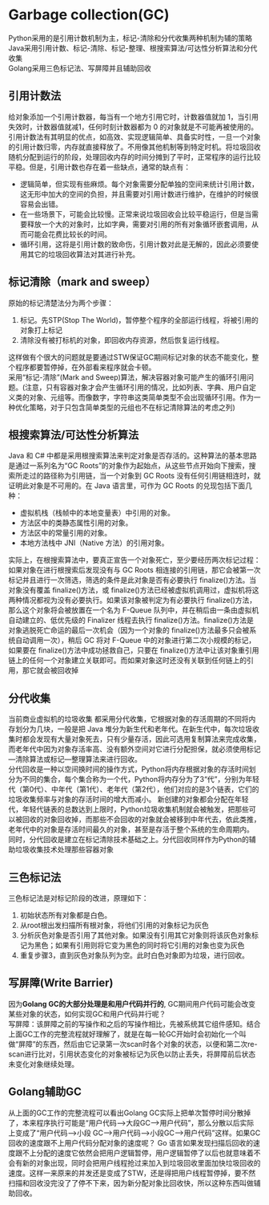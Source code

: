 # Garbage collection(GC)
Python采用的是引用计数机制为主，标记-清除和分代收集两种机制为辅的策略   
Java采用引用计数、标记-清除、标记-整理、根搜索算法/可达性分析算法和分代收集  
Golang采用三色标记法、写屏障并且辅助回收  

## 引用计数法
给对象添加一个引用计数器，每当有一个地方引用它时，计数器值就加 1，当引用失效时，计数器值就减1，任何时刻计数器都为 0 的对象就是不可能再被使用的。
引用计数法有其明显的优点，如高效、实现逻辑简单、具备实时性，一旦一个对象的引用计数归零，内存就直接释放了。不用像其他机制等到特定时机。将垃圾回收随机分配到运行的阶段，处理回收内存的时间分摊到了平时，正常程序的运行比较平稳。但是，引用计数也存在着一些缺点，通常的缺点有：

* 逻辑简单，但实现有些麻烦。每个对象需要分配单独的空间来统计引用计数，这无形中加大的空间的负担，并且需要对引用计数进行维护，在维护的时候很容易会出错。
* 在一些场景下，可能会比较慢。正常来说垃圾回收会比较平稳运行，但是当需要释放一个大的对象时，比如字典，需要对引用的所有对象循环嵌套调用，从而可能会花费比较长的时间。
* 循环引用，这将是引用计数的致命伤，引用计数对此是无解的，因此必须要使用其它的垃圾回收算法对其进行补充。  

## 标记清除（mark and sweep）
原始的标记清楚法分为两个步骤：
1. 标记。先STP(Stop The World)，暂停整个程序的全部运行线程，将被引用的对象打上标记  
2. 清除没有被打标机的对象，即回收内存资源，然后恢复运行线程。  

这样做有个很大的问题就是要通过STW保证GC期间标记对象的状态不能变化，整个程序都要暂停掉，在外部看来程序就会卡顿。    
采用“标记-清除”(Mark and Sweep)算法，解决容器对象可能产生的循环引用问题。(注意，只有容器对象才会产生循环引用的情况，比如列表、字典、用户自定义类的对象、元组等。而像数字，字符串这类简单类型不会出现循环引用。作为一种优化策略，对于只包含简单类型的元组也不在标记清除算法的考虑之列)

## 根搜索算法/可达性分析算法
Java 和 C# 中都是采用根搜索算法来判定对象是否存活的。这种算法的基本思路是通过一系列名为“GC Roots”的对象作为起始点，从这些节点开始向下搜索，搜索所走过的路径称为引用链，当一个对象到 GC Roots 没有任何引用链相连时，就证明此对象是不可用的。在 Java 语言里，可作为 GC Roots 的兑现包括下面几种：
* 虚拟机栈（栈帧中的本地变量表）中引用的对象。
* 方法区中的类静态属性引用的对象。
* 方法区中的常量引用的对象。
* 本地方法栈中 JNI（Native 方法）的引用对象。

实际上，在根搜索算法中，要真正宣告一个对象死亡，至少要经历两次标记过程：如果对象在进行根搜索后发现没有与 GC Roots 相连接的引用链，那它会被第一次标记并且进行一次筛选，筛选的条件是此对象是否有必要执行 finalize()方法。当对象没有覆盖 finalize()方法，或 finalize()方法已经被虚拟机调用过，虚拟机将这两种情况都视为没有必要执行。如果该对象被判定为有必要执行 finalize()方法，那么这个对象将会被放置在一个名为 F-Queue 队列中，并在稍后由一条由虚拟机自动建立的、低优先级的 Finalizer 线程去执行 finalize()方法。finalize()方法是对象逃脱死亡命运的最后一次机会（因为一个对象的 finalize()方法最多只会被系统自动调用一次），稍后 GC 将对 F-Queue 中的对象进行第二次小规模的标记，如果要在 finalize()方法中成功拯救自己，只要在 finalize()方法中让该对象重引用链上的任何一个对象建立关联即可。而如果对象这时还没有关联到任何链上的引用，那它就会被回收掉

## 分代收集
当前商业虚拟机的垃圾收集 都采用分代收集，它根据对象的存活周期的不同将内存划分为几块，一般是把 Java 堆分为新生代和老年代。在新生代中，每次垃圾收集时都会发现有大量对象死去，只有少量存活，因此可选用复制算法来完成收集，而老年代中因为对象存活率高、没有额外空间对它进行分配担保，就必须使用标记—清除算法或标记—整理算法来进行回收。  
分代回收是一种以空间换时间的操作方式，Python将内存根据对象的存活时间划分为不同的集合，每个集合称为一个代，Python将内存分为了3“代”，分别为年轻代（第0代）、中年代（第1代）、老年代（第2代），他们对应的是3个链表，它们的垃圾收集频率与对象的存活时间的增大而减小。
新创建的对象都会分配在年轻代，年轻代链表的总数达到上限时，Python垃圾收集机制就会被触发，把那些可以被回收的对象回收掉，而那些不会回收的对象就会被移到中年代去，依此类推，老年代中的对象是存活时间最久的对象，甚至是存活于整个系统的生命周期内。
同时，分代回收是建立在标记清除技术基础之上。分代回收同样作为Python的辅助垃圾收集技术处理那些容器对象

## 三色标记法
三色标记法是对标记阶段的改进，原理如下：
1. 初始状态所有对象都是白色。
2. 从root根出发扫描所有根对象，将他们引用的对象标记为灰色
3. 分析灰色对象是否引用了其他对象。如果没有引用其它对象则将该灰色对象标记为黑色；如果有引用则将它变为黑色的同时将它引用的对象也变为灰色
4. 重复步骤3，直到灰色对象队列为空。此时白色对象即为垃圾，进行回收。

## 写屏障(Write Barrier)
因为**Golang GC的大部分处理是和用户代码并行的**, GC期间用户代码可能会改变某些对象的状态，如何实现GC和用户代码并行呢？  
写屏障：该屏障之前的写操作和之后的写操作相比，先被系统其它组件感知。结合上面GC工作的完整流程就好理解了，就是在每一轮GC开始时会初始化一个叫做“屏障”的东西，然后由它记录第一次scan时各个对象的状态，以便和第二次re-scan进行比对，引用状态变化的对象被标记为灰色以防止丢失，将屏障前后状态未变化对象继续处理。

## Golang辅助GC
从上面的GC工作的完整流程可以看出Golang GC实际上把单次暂停时间分散掉了，本来程序执⾏可能是“⽤户代码-->⼤段GC-->⽤户代码”，那么分散以后实际上变成了“⽤户代码-->⼩段 GC-->⽤户代码-->⼩段GC-->⽤户代码”这样。如果GC回收的速度跟不上用户代码分配对象的速度呢？
Go 语⾔如果发现扫描后回收的速度跟不上分配的速度它依然会把⽤户逻辑暂停，⽤户逻辑暂停了以后也就意味着不会有新的对象出现，同时会把⽤户线程抢过来加⼊到垃圾回收⾥⾯加快垃圾回收的速度。这样⼀来原来的并发还是变成了STW，还是得把⽤户线程暂停掉，要不然扫描和回收没完没了了停不下来，因为新分配对象⽐回收快，所以这种东⻄叫做辅助回收。
